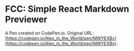 # FCC: Simple React Markdown Previewer

A Pen created on CodePen.io. Original URL: [https://codepen.io/Alex_in_the_World/pen/MWYEXBv](https://codepen.io/Alex_in_the_World/pen/MWYEXBv).



